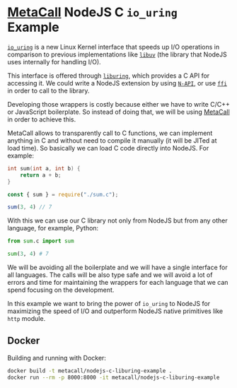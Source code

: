 # [MetaCall](https://github.com/metacall/core) NodeJS C `io_uring` Example

[`io_uring`](https://en.wikipedia.org/wiki/Io_uring) is a new Linux Kernel interface that speeds up I/O operations in comparison to previous implementations like [`libuv`](https://libuv.org/) (the library that NodeJS uses internally for handling I/O).

This interface is offered through [`liburing`](https://github.com/axboe/liburing), which provides a C API for accessing it. We could write a NodeJS extension by using [`N-API`](https://nodejs.org/api/n-api.html), or use [`ffi`](https://www.npmjs.com/package/ffi) in order to call to the library.

Developing those wrappers is costly because either we have to write C/C++ or JavaScript boilerplate. So instead of doing that, we will be using [MetaCall](https://github.com/metacall/core) in order to achieve this.

MetaCall allows to transparently call to C functions, we can implement anything in C and without need to compile it manually (it will be JITed at load time). So basically we can load C code directly into NodeJS. For example:

```c
int sum(int a, int b) {
	return a + b;
}
```

```js
const { sum } = require("./sum.c");

sum(3, 4) // 7
```

With this we can use our C library not only from NodeJS but from any other language, for example, Python:

```py
from sum.c import sum

sum(3, 4) # 7
```

We will be avoiding all the boilerplate and we will have a single interface for all languages. The calls will be also type safe and we will avoid a lot of errors and time for maintaining the wrappers for each language that we can spend focusing on the development.

In this example we want to bring the power of `io_uring` to NodeJS for maximizing the speed of I/O and outperform NodeJS native primitives like `http` module.

## Docker

Building and running with Docker:

```bash
docker build -t metacall/nodejs-c-liburing-example .
docker run --rm -p 8000:8000 -it metacall/nodejs-c-liburing-example
```
